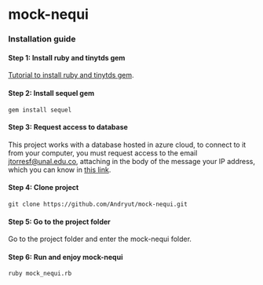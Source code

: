 # mock-nequi
### Installation guide

#### Step 1: Install ruby and tinytds gem
[Tutorial to install ruby and tinytds gem](https://docs.microsoft.com/en-us/sql/connect/ruby/step-1-configure-development-environment-for-ruby-development?view=sql-server-2017).

#### Step 2:  Install sequel gem
```
gem install sequel
```

#### Step 3: Request access to database
This project works with a database hosted in azure cloud, to connect to it from your computer, you must request access to the email jtorresf@unal.edu.co, attaching in the body of the message your IP address, which you can know in [this link](http://www.cualesmiip.com/).

#### Step 4: Clone project
```
git clone https://github.com/Andryut/mock-nequi.git
```

#### Step 5: Go to the project folder
Go to the project folder and enter the mock-nequi folder.

#### Step 6: Run and enjoy mock-nequi
```
ruby mock_nequi.rb
```

